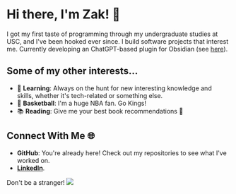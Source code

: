 # Hi there, I'm Zak! 👋

I got my first taste of programming through my undergraduate studies at USC, and I've been hooked ever since. I build software projects that interest me. Currently developing an ChatGPT-based plugin for Obsidian (see [here](https://github.com/zakhij/obsidian-highlightaskgpt)). 

## Some of my other interests...
- 🧠 **Learning**: Always on the hunt for new interesting knowledge and skills, whether it's tech-related or something else.
- 🏀 **Basketball**: I'm a huge NBA fan. Go Kings!
- 📚 **Reading**: Give me your best book recommendations 🙂

## Connect With Me 🌐
- **GitHub**: You're already here! Check out my repositories to see what I've worked on. 
- [**LinkedIn**](https://www.linkedin.com/in/zakaria-hijaouy-115183172/).

Don't be a stranger!
![](https://komarev.com/ghpvc/?username=zakhij&color=green)

<!--
**zakhij/zakhij** is a ✨ _special_ ✨ repository because its `README.md` (this file) appears on your GitHub profile.

Here are some ideas to get you started:

- 🔭 I’m currently working on ...
- 🌱 I’m currently learning ...
- 👯 I’m looking to collaborate on ...
- 🤔 I’m looking for help with ...
- 💬 Ask me about ...
- 📫 How to reach me: ...
- 😄 Pronouns: ...
- ⚡ Fun fact: ...
-->
